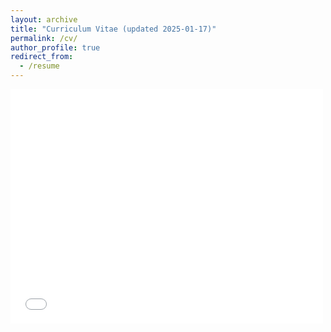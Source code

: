 ```yaml
---
layout: archive
title: "Curriculum Vitae (updated 2025-01-17)"
permalink: /cv/
author_profile: true
redirect_from:
  - /resume
---
```


<embed src="/files/2025-01-17 CV.pdf" width="500" height="375" 
 type="application/pdf">

